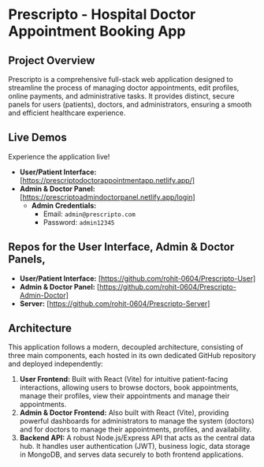 # Prescripto - Hospital Doctor Appointment Booking App

## Project Overview
Prescripto is a comprehensive full-stack web application designed to streamline the process of managing doctor appointments, edit profiles, online payments, and administrative tasks. It provides distinct, secure panels for users (patients), doctors, and administrators, ensuring a smooth and efficient healthcare experience.

## Live Demos
Experience the application live!

* **User/Patient Interface:** [https://prescriptodoctorappointmentapp.netlify.app/]
* **Admin & Doctor Panel:** [https://prescriptoadmindoctorpanel.netlify.app/login]
    * **Admin Credentials:**
        * Email: `admin@prescripto.com`
        * Password: `admin12345`
          
## Repos for the User Interface, Admin & Doctor Panels, 

* **User/Patient Interface:** [https://github.com/rohit-0604/Prescripto-User]
* **Admin & Doctor Panel:** [https://github.com/rohit-0604/Prescripto-Admin-Doctor]
* **Server:** [https://github.com/rohit-0604/Prescripto-Server]

## Architecture
This application follows a modern, decoupled architecture, consisting of three main components, each hosted in its own dedicated GitHub repository and deployed independently:

1.  **User Frontend:** Built with React (Vite) for intuitive patient-facing interactions, allowing users to browse doctors, book appointments, manage their profiles, view their appointments and manage their appointments.
2.  **Admin & Doctor Frontend:** Also built with React (Vite), providing powerful dashboards for administrators to manage the system (doctors) and for doctors to manage their appointments, profiles, and availability.
3.  **Backend API:** A robust Node.js/Express API that acts as the central data hub. It handles user authentication (JWT), business logic, data storage in MongoDB, and serves data securely to both frontend applications.
